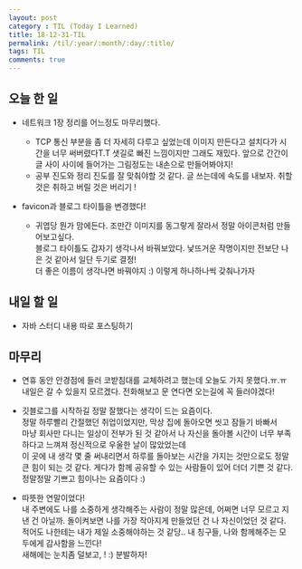 ```yaml
---
layout: post
category : TIL (Today I Learned)
title: 18-12-31-TIL
permalink: /til/:year/:month/:day/:title/
tags: TIL
comments: true
---
```


## 오늘 한 일
- 네트워크 1장 정리를 어느정도 마무리했다. 
    - TCP 통신 부분을 좀 더 자세히 다루고 싶었는데 이미지 만든다고 설치다가 시간을 너무 써버렸다T.T 샛길로 빠진 느낌이지만 그래도 재밌다. 앞으로 간간이 글 사이 사이에 들어가는 그림정도는 내손으로 만들어봐야지!  
    - 공부 진도와 정리 진도를 잘 맞춰야할 것 같다. 글 쓰는데에 속도를 내보자. 취할 것은 취하고 버릴 것은 버리기 !

- favicon과 블로그 타이틀을 변경했다!
    - 귀엽당 뭔가 맘에든다. 조만간 이미지를 동그랗게 잘라서 정말 아이콘처럼 만들어보고싶다.   
    블로그 타이틀도 갑자기 생각나서 바꿔보았다. 낯뜨거운 작명이지만 전보단 나은 것 같아서 일단 두기로 결정!   
    더 좋은 이름이 생각나면 바꿔야지 :) 이렇게 하나하나씩 갖춰나가자  
    
        
## 내일 할 일
- 자바 스터디 내용 따로 포스팅하기     
     
    
## 마무리
- 연휴 동안 안경점에 들러 코받침대를 교체하려고 했는데 오늘도 가지 못했다.ㅠ.ㅠ   
내일은 갈 수 있을지 모르겠다. 전화해보고 문 연다면 오는길에 꼭 들러야겠다! 

- 깃블로그를 시작하길 정말 잘했다는 생각이 드는 요즘이다.       
    정말 하루빨리 간절했던 취업이었지만, 막상 집에 돌아오면 씻고 잠들기 바빠서  
    마냥 회사만 다니는 일상이 전부가 된 것 같아서
    나 자신을 돌아볼 시간이 너무 부족하다고 느껴져 정신적으로 우울한 날이 많았었는데   
    이 곳에 내 생각 몇 줄 써내리면서 하루를 돌아보는 시간을 가지는 것만으로도 정말 큰 힘이 되는 것 같다.
    게다가 함께 공유할 수 있는 사람들이 있어 더더 기쁜 것 같다. 정말정말 기쁘고 힘이나는 요즘이다 :) 

- 따뜻한 연말이었다!  
    내 주변에도 나를 소중하게 생각해주는 사람이 정말 많은데, 어쩌면 너무 모르고 지낸 건 아닐까.
    돌이켜보면 나를 가장 작아지게 만들었던 건 나 자신이었던 것 같다. 
    적어도 나한테는 내가 제일 소중해야하는 것 같당.. 내 칭구들, 나와 함께해주는 모두에게 감사함을 느낀다!  
    새해에는 눈치좀 덜보고, ! :) 분발하자!  
